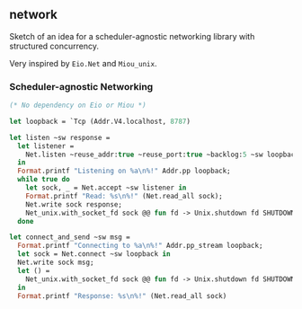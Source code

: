 network
-------

Sketch of an idea for a scheduler-agnostic networking library with structured concurrency.

Very inspired by `Eio.Net` and `Miou_unix`.


### Scheduler-agnostic Networking

<!-- $MDX file=example/net_example.ml -->
```ocaml
(* No dependency on Eio or Miou *)

let loopback = `Tcp (Addr.V4.localhost, 8787)

let listen ~sw response =
  let listener =
    Net.listen ~reuse_addr:true ~reuse_port:true ~backlog:5 ~sw loopback
  in
  Format.printf "Listening on %a\n%!" Addr.pp loopback;
  while true do
    let sock, _ = Net.accept ~sw listener in
    Format.printf "Read: %s\n%!" (Net.read_all sock);
    Net.write sock response;
    Net_unix.with_socket_fd sock @@ fun fd -> Unix.shutdown fd SHUTDOWN_SEND
  done

let connect_and_send ~sw msg =
  Format.printf "Connecting to %a\n%!" Addr.pp_stream loopback;
  let sock = Net.connect ~sw loopback in
  Net.write sock msg;
  let () =
    Net_unix.with_socket_fd sock @@ fun fd -> Unix.shutdown fd SHUTDOWN_SEND
  in
  Format.printf "Response: %s\n%!" (Net.read_all sock)
```
